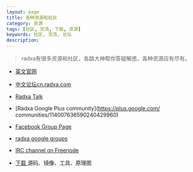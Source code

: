 ```yaml
---
layout: page
title: 各种资源和社区
category: 资源
tags: [社区, 交流, 下载, 资源]
keywords: 社区, 交流, 论坛
description: 
---
```

> radxa有很多资源和社区，各路大神帮你答疑解惑，各种资源应有尽有。

- [英文官网](http://radxa.com/)



- [中文论坛cn.radxa.com](http://cn.radxa.com/)



- [Radxa Talk](http://talk.radxa.com/) 


- [Radxa Google Plus community](https://plus.google.com/
communities/114007636590240429960)

- [Facebook Group Page](https://www.facebook.com/groups/218416868348521/)



- [radxa google groups](https://groups.google.com/forum/#!forum/radxa)



- [IRC channel on Freenode](http://webchat.freenode.net/?channels=radxa)




- [下载 ](http://radxa.com/Rock/download)  源码、镜像、工具、原理图






